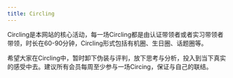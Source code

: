 ```yaml
---
title: Circling
---
```

Circling是本网站的核心活动，每一场Circling都是由认证带领者或者实习带领者带领，时长在60-90分钟，Circling形式包括有机圈、生日圈、话题圈等。

希望大家在Circling中，暂时卸下伪装与评判，放下思考与分析，投入到当下真实的感受中去。建议所有会员每周至少参与一场Circing，保证与自己的联结。